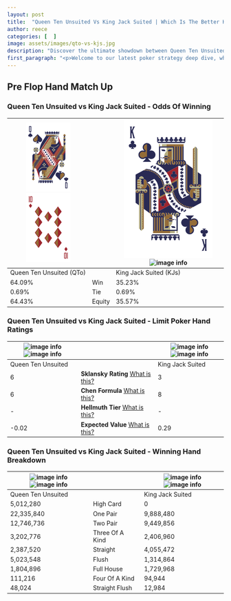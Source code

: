 ```yaml
---
layout: post
title:  "Queen Ten Unsuited Vs King Jack Suited | Which Is The Better Hand In Poker? A Complete Guide"
author: reece
categories: [  ]
image: assets/images/qto-vs-kjs.jpg
description: "Discover the ultimate showdown between Queen Ten Unsuited and King Jack Suited in poker! Uncover the odds, strategies, and scenarios where one hand triumphs over the other. Get ready to up your poker game with this thrilling analysis."
first_paragraph: "<p>Welcome to our latest poker strategy deep dive, where we're pitting two distinct hands against each other in a high-stakes showdown: Queen Ten Unsuited vs King Jack Suited.</p><p>In the dynamic world of poker, every decision counts, and knowing which hand holds the upper hand is key to your success at the table.</p><p>In this article, we'll dissect these two hands, explore the scenarios where one dominates the other, and equip you with the knowledge to make strategic choices that can tip the odds in your favor.</p><p>Get ready to unravel the intriguing dynamics of these poker hands and elevate your game to new heights.</p>"
---
```




[comment]: # (sp0)

## Pre Flop Hand Match Up

<div class="table hand-ratings" markdown="1"> 



### Queen Ten Unsuited vs King Jack Suited - Odds Of Winning


    
| ![image info](assets/images/hand1/q.png) ![image info](assets/images/hand1/to.png) |  | ![image info](assets/images/hand2/k.png) ![image info](assets/images/hand2/js.png) |
| -------- | -------- | -------- |
| Queen Ten Unsuited (QTo) |  | King Jack Suited (KJs) |
| 64.09% | Win | 35.23% |
| 0.69% | Tie | 0.69% |
| 64.43% | Equity | 35.57% |




[comment]: # (sp1)



### Queen Ten Unsuited vs King Jack Suited - Limit Poker Hand Ratings


    
| ![image info](https://www.riverpairs.com/assets/images/hand1/q.png) ![image info](https://www.riverpairs.com/assets/images/hand1/to.png) |  | ![image info](https://www.riverpairs.com/assets/images/hand2/k.png) ![image info](https://www.riverpairs.com/assets/images/hand2/js.png) |
| -------- | -------- | -------- |
| Queen Ten Unsuited |  | King Jack Suited |
| 6 | **Sklansky Rating** [What is this?](/sklansky-rating-explained) | 3 |
| 6 | **Chen Formula** [What is this?](/chen-formula-explained) | 8 |
| - | **Hellmuth Tier** [What is this?](/Hellmuth-tier-explained) | - |
| -0.02 | **Expected Value** [What is this?](/expected-value-explained) | 0.29 |




[comment]: # (sp2)



### Queen Ten Unsuited vs King Jack Suited - Winning Hand Breakdown


    
| ![image info](https://www.riverpairs.com/assets/images/hand1/q.png) ![image info](https://www.riverpairs.com/assets/images/hand1/to.png) |  | ![image info](https://www.riverpairs.com/assets/images/hand2/k.png) ![image info](https://www.riverpairs.com/assets/images/hand2/js.png) |
| -------- | -------- | -------- |
| Queen Ten Unsuited |  | King Jack Suited |
| 5,012,280 | High Card | 0 |
| 22,335,840 | One Pair | 9,888,480 |
| 12,746,736 | Two Pair | 9,449,856 |
| 3,202,776 | Three Of A Kind | 2,406,960 |
| 2,387,520 | Straight | 4,055,472 |
| 5,023,548 | Flush | 1,314,864 |
| 1,804,896 | Full House | 1,729,968 |
| 111,216 | Four Of A Kind | 94,944 |
| 48,024 | Straight Flush | 12,984 |




[comment]: # (sp3)



</div>

[comment]: # (sp4)



[comment]: # (sp5)

